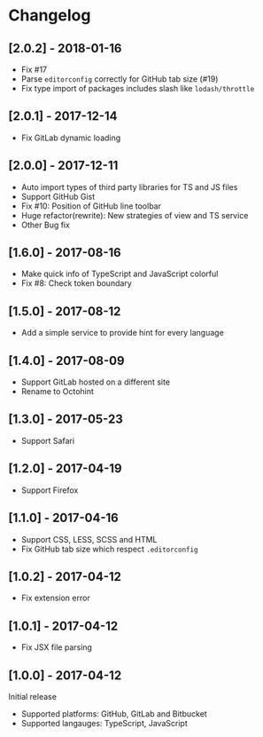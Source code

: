 # Changelog

## [2.0.2] - 2018-01-16

* Fix #17
* Parse `editorconfig` correctly for GitHub tab size (#19)
* Fix type import of packages includes slash like `lodash/throttle`

## [2.0.1] - 2017-12-14

* Fix GitLab dynamic loading

## [2.0.0] - 2017-12-11

* Auto import types of third party libraries for TS and JS files
* Support GitHub Gist
* Fix #10: Position of GitHub line toolbar
* Huge refactor(rewrite): New strategies of view and TS service
* Other Bug fix

## [1.6.0] - 2017-08-16

* Make quick info of TypeScript and JavaScript colorful
* Fix #8: Check token boundary

## [1.5.0] - 2017-08-12

* Add a simple service to provide hint for every language

## [1.4.0] - 2017-08-09

* Support GitLab hosted on a different site
* Rename to Octohint

## [1.3.0] - 2017-05-23

* Support Safari

## [1.2.0] - 2017-04-19

* Support Firefox

## [1.1.0] - 2017-04-16

* Support CSS, LESS, SCSS and HTML
* Fix GitHub tab size which respect `.editorconfig`

## [1.0.2] - 2017-04-12

* Fix extension error

## [1.0.1] - 2017-04-12

* Fix JSX file parsing

## [1.0.0] - 2017-04-12

Initial release

* Supported platforms: GitHub, GitLab and Bitbucket
* Supported langauges: TypeScript, JavaScript
